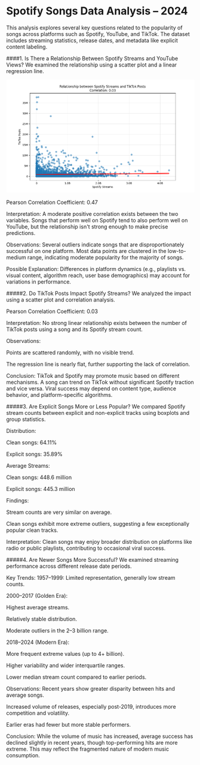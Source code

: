 # Spotify Songs Data Analysis – 2024
 
This analysis explores several key questions related to the popularity of songs across platforms such as Spotify, YouTube, and TikTok. The dataset includes streaming statistics, release dates, and metadata like explicit content labeling.


####1. Is There a Relationship Between Spotify Streams and YouTube Views?
We examined the relationship using a scatter plot and a linear regression line.

![Spotify Streams vs YouTube Posts](images/Spotify%20Streams%20vs%20YouTube%20Posts.png)


Pearson Correlation Coefficient: 0.47

Interpretation: A moderate positive correlation exists between the two variables. Songs that perform well on Spotify tend to also perform well on YouTube, but the relationship isn't strong enough to make precise predictions.

Observations:
Several outliers indicate songs that are disproportionately successful on one platform.
Most data points are clustered in the low-to-medium range, indicating moderate popularity for the majority of songs.

Possible Explanation:
Differences in platform dynamics (e.g., playlists vs. visual content, algorithm reach, user base demographics) may account for variations in performance.

#####2. Do TikTok Posts Impact Spotify Streams?
We analyzed the impact using a scatter plot and correlation analysis.

Pearson Correlation Coefficient: 0.03

Interpretation:
No strong linear relationship exists between the number of TikTok posts using a song and its Spotify stream count.

Observations:

Points are scattered randomly, with no visible trend.

The regression line is nearly flat, further supporting the lack of correlation.

Conclusion:
TikTok and Spotify may promote music based on different mechanisms. A song can trend on TikTok without significant Spotify traction and vice versa. Viral success may depend on content type, audience behavior, and platform-specific algorithms.

#####3. Are Explicit Songs More or Less Popular?
We compared Spotify stream counts between explicit and non-explicit tracks using boxplots and group statistics.

Distribution:

Clean songs: 64.11%

Explicit songs: 35.89%

Average Streams:

Clean songs: 448.6 million

Explicit songs: 445.3 million

Findings:

Stream counts are very similar on average.

Clean songs exhibit more extreme outliers, suggesting a few exceptionally popular clean tracks.

Interpretation:
Clean songs may enjoy broader distribution on platforms like radio or public playlists, contributing to occasional viral success.

#####4. Are Newer Songs More Successful?
We examined streaming performance across different release date periods.

Key Trends:
1957–1999: Limited representation, generally low stream counts.

2000–2017 (Golden Era):

Highest average streams.

Relatively stable distribution.

Moderate outliers in the 2–3 billion range.

2018–2024 (Modern Era):

More frequent extreme values (up to 4+ billion).

Higher variability and wider interquartile ranges.

Lower median stream count compared to earlier periods.

Observations:
Recent years show greater disparity between hits and average songs.

Increased volume of releases, especially post-2019, introduces more competition and volatility.

Earlier eras had fewer but more stable performers.

Conclusion:
While the volume of music has increased, average success has declined slightly in recent years, though top-performing hits are more extreme. This may reflect the fragmented nature of modern music consumption.

